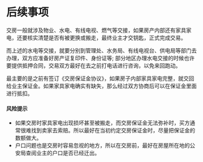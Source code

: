 # 后续事项

交房一般就涉及物业、水电、有线电视、燃气等交接，如果房产内部还有家具家电，还要核实清楚是否有被更换或搬走，最终业主才交钥匙，正式完成交易。

而上述的水电等交接，就要分别到管理处、水务局、有线电视台、供电局等部门去办理，双方应准备好房产证复印件、身份证等;
部分地区办理水电交接的时候也许要提供抵押合同，交易双方最好在去之前打电话进行咨询，以免来回跑动。

最主要的是之前有签订《交房保证金协议》，如果房子内部家具家电完整，就交回给业主保证金。如果家具家电确实有缺失，那么经过双方协商后可以在保证金里面进行抵扣。

#### 风险提示
- 如果交房时家具家电出现损坏甚至被搬走，而交房保证金无法弥补时，买方通常很难找到卖家去索赔。所以最好在当初约定交房保证金时，尽量把保证金的数额做大。
- 户口问题也是交房时容易忽视的地方，所以在交房前，最好在房屋所在地的公安局查阅业主的户口是否已经迁出。
